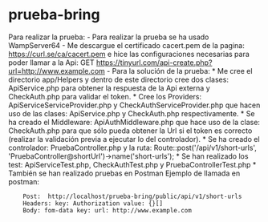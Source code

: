 # prueba-bring 
Para realizar la prueba:
	- Para realizar la prueba se ha usado WampServer64
	- Me descargue el certificado cacert.pem de la pagina: https://curl.se/ca/cacert.pem e hice las configuraciones necesarias para poder llamar a la Api:
	GET https://tinyurl.com/api-create.php?url=http://www.example.com
	- Para la solución de la prueba:
		* Me cree el directorio app/Helpers y dentro de este directorio cree dos clases: ApiService.php para obtener la respuesta de la Api externa y CheckAuth.php para validar el token.
		* Cree los Providers: ApiServiceServiceProvider.php y CheckAuthServiceProvider.php que hacen uso de las clases: ApiService.php y CheckAuth.php respectivamente.
		* Se ha creado el Middleware: ApiAuthMiddleware.php que hace uso de la clase: CheckAuth.php para que sólo pueda obtener la Url si el token es correcto (realizar la validación previa a ejecutar lo del controlador).
		* Se ha creado el controlador:  PruebaController.php y la ruta:
		Route::post('/api/v1/short-urls', 'PruebaController@shortUrl')->name('short-urls');
		* Se han realizado los test:  ApiServiceTest.php, CheckAuthTest.php y PruebaControllerTest.php
		* También se han realizado pruebas en Postman
		Ejemplo de llamada en postman:

		Post:  http://localhost/prueba-bring/public/api/v1/short-urls
		Headers: key: Authorization value: {}[]
		Body: fom-data key: url: http://www.example.com